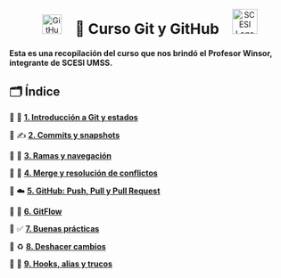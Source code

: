 <p align="center">
  <img src="https://upload.wikimedia.org/wikipedia/commons/9/91/Octicons-mark-github.svg" alt="GitHub Logo" width="35" style="margin-right: 20px;">
  <span style="font-size: 26px; font-weight: bold;">📘 Curso Git y GitHub</span>
  <img src="https://encrypted-tbn0.gstatic.com/images?q=tbn:ANd9GcS2PZrXyyGU8COSAjuis_MjtSyQd2BbHZZQLQ&s" alt="SCESI Logo" width="45" style="margin-left: 20px;">
</p>

#### Esta es una recopilación del curso que nos brindó el Profesor Winsor, integrante de SCESI UMSS.

## 🗂️ Índice

🔹 🧠 [**1. Introducción a Git y estados**](./01-introduccion/README.md)

🔹 ✍️ [**2. Commits y snapshots**](./02-commits/README.md)

🔹 🌿 [**3. Ramas y navegación**](./03-ramas/README.md)

🔹 🔀 [**4. Merge y resolución de conflictos**](./04-merge/README.md)

🔹 ☁️ [**5. GitHub: Push, Pull y Pull Request**](./05-github/README.md)

🔹 🔄 [**6. GitFlow**](./06-gitflow/README.md)

🔹 ✅ [**7. Buenas prácticas**](./07-buenas-practicas/README.md)

🔹 ♻️ [**8. Deshacer cambios**](./08-deshacer/README.md)

🔹 🧩 [**9. Hooks, alias y trucos**](./09-hooks/README.md)


